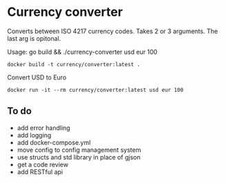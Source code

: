 Currency converter
=======================
Converts between ISO 4217 currency codes. Takes 2 or 3 arguments. The last arg is opitonal. 

Usage: go build && ./currency-converter usd eur 100

```
docker build -t currency/converter:latest .
```

Convert USD to Euro

```
docker run -it --rm currency/converter:latest usd eur 100
```

To do
------------
 - add error handling
 - add logging
 - add docker-compose.yml
 - move config to config management system
 - use structs and std library in place of gjson
 - get a code review
 - add RESTful api
